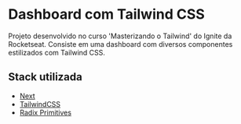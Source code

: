 
# Dashboard com Tailwind CSS

Projeto desenvolvido no curso 'Masterizando o Tailwind' do Ignite da Rocketseat. Consiste em uma dashboard com diversos componentes estilizados com Tailwind CSS.


## Stack utilizada

- [Next](https://nextjs.org/docs)
- [TailwindCSS](https://tailwindcss.com/)
- [Radix Primitives](https://www.radix-ui.com/primitives)

